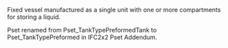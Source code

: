 Fixed vessel manufactured as a single unit with one or more compartments for storing a liquid.

Pset renamed from Pset_TankTypePreformedTank to Pset_TankTypePreformed in IFC2x2 Pset Addendum.
